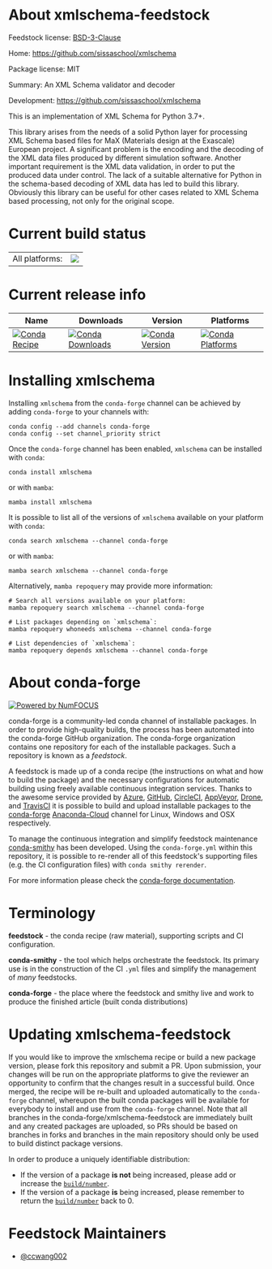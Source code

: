About xmlschema-feedstock
=========================

Feedstock license: [BSD-3-Clause](https://github.com/conda-forge/xmlschema-feedstock/blob/main/LICENSE.txt)

Home: https://github.com/sissaschool/xmlschema

Package license: MIT

Summary: An XML Schema validator and decoder

Development: https://github.com/sissaschool/xmlschema

This is an implementation of XML Schema for Python 3.7+.

This library arises from the needs of a solid Python layer for processing
XML Schema based files for MaX (Materials design at the Exascale) European
project. A significant problem is the encoding and the decoding of the XML
data files produced by different simulation software. Another important
requirement is the XML data validation, in order to put the produced data
under control. The lack of a suitable alternative for Python in the
schema-based decoding of XML data has led to build this library. Obviously
this library can be useful for other cases related to XML Schema based
processing, not only for the original scope.


Current build status
====================


<table><tr><td>All platforms:</td>
    <td>
      <a href="https://dev.azure.com/conda-forge/feedstock-builds/_build/latest?definitionId=4409&branchName=main">
        <img src="https://dev.azure.com/conda-forge/feedstock-builds/_apis/build/status/xmlschema-feedstock?branchName=main">
      </a>
    </td>
  </tr>
</table>

Current release info
====================

| Name | Downloads | Version | Platforms |
| --- | --- | --- | --- |
| [![Conda Recipe](https://img.shields.io/badge/recipe-xmlschema-green.svg)](https://anaconda.org/conda-forge/xmlschema) | [![Conda Downloads](https://img.shields.io/conda/dn/conda-forge/xmlschema.svg)](https://anaconda.org/conda-forge/xmlschema) | [![Conda Version](https://img.shields.io/conda/vn/conda-forge/xmlschema.svg)](https://anaconda.org/conda-forge/xmlschema) | [![Conda Platforms](https://img.shields.io/conda/pn/conda-forge/xmlschema.svg)](https://anaconda.org/conda-forge/xmlschema) |

Installing xmlschema
====================

Installing `xmlschema` from the `conda-forge` channel can be achieved by adding `conda-forge` to your channels with:

```
conda config --add channels conda-forge
conda config --set channel_priority strict
```

Once the `conda-forge` channel has been enabled, `xmlschema` can be installed with `conda`:

```
conda install xmlschema
```

or with `mamba`:

```
mamba install xmlschema
```

It is possible to list all of the versions of `xmlschema` available on your platform with `conda`:

```
conda search xmlschema --channel conda-forge
```

or with `mamba`:

```
mamba search xmlschema --channel conda-forge
```

Alternatively, `mamba repoquery` may provide more information:

```
# Search all versions available on your platform:
mamba repoquery search xmlschema --channel conda-forge

# List packages depending on `xmlschema`:
mamba repoquery whoneeds xmlschema --channel conda-forge

# List dependencies of `xmlschema`:
mamba repoquery depends xmlschema --channel conda-forge
```


About conda-forge
=================

[![Powered by
NumFOCUS](https://img.shields.io/badge/powered%20by-NumFOCUS-orange.svg?style=flat&colorA=E1523D&colorB=007D8A)](https://numfocus.org)

conda-forge is a community-led conda channel of installable packages.
In order to provide high-quality builds, the process has been automated into the
conda-forge GitHub organization. The conda-forge organization contains one repository
for each of the installable packages. Such a repository is known as a *feedstock*.

A feedstock is made up of a conda recipe (the instructions on what and how to build
the package) and the necessary configurations for automatic building using freely
available continuous integration services. Thanks to the awesome service provided by
[Azure](https://azure.microsoft.com/en-us/services/devops/), [GitHub](https://github.com/),
[CircleCI](https://circleci.com/), [AppVeyor](https://www.appveyor.com/),
[Drone](https://cloud.drone.io/welcome), and [TravisCI](https://travis-ci.com/)
it is possible to build and upload installable packages to the
[conda-forge](https://anaconda.org/conda-forge) [Anaconda-Cloud](https://anaconda.org/)
channel for Linux, Windows and OSX respectively.

To manage the continuous integration and simplify feedstock maintenance
[conda-smithy](https://github.com/conda-forge/conda-smithy) has been developed.
Using the ``conda-forge.yml`` within this repository, it is possible to re-render all of
this feedstock's supporting files (e.g. the CI configuration files) with ``conda smithy rerender``.

For more information please check the [conda-forge documentation](https://conda-forge.org/docs/).

Terminology
===========

**feedstock** - the conda recipe (raw material), supporting scripts and CI configuration.

**conda-smithy** - the tool which helps orchestrate the feedstock.
                   Its primary use is in the construction of the CI ``.yml`` files
                   and simplify the management of *many* feedstocks.

**conda-forge** - the place where the feedstock and smithy live and work to
                  produce the finished article (built conda distributions)


Updating xmlschema-feedstock
============================

If you would like to improve the xmlschema recipe or build a new
package version, please fork this repository and submit a PR. Upon submission,
your changes will be run on the appropriate platforms to give the reviewer an
opportunity to confirm that the changes result in a successful build. Once
merged, the recipe will be re-built and uploaded automatically to the
`conda-forge` channel, whereupon the built conda packages will be available for
everybody to install and use from the `conda-forge` channel.
Note that all branches in the conda-forge/xmlschema-feedstock are
immediately built and any created packages are uploaded, so PRs should be based
on branches in forks and branches in the main repository should only be used to
build distinct package versions.

In order to produce a uniquely identifiable distribution:
 * If the version of a package **is not** being increased, please add or increase
   the [``build/number``](https://docs.conda.io/projects/conda-build/en/latest/resources/define-metadata.html#build-number-and-string).
 * If the version of a package **is** being increased, please remember to return
   the [``build/number``](https://docs.conda.io/projects/conda-build/en/latest/resources/define-metadata.html#build-number-and-string)
   back to 0.

Feedstock Maintainers
=====================

* [@ccwang002](https://github.com/ccwang002/)

